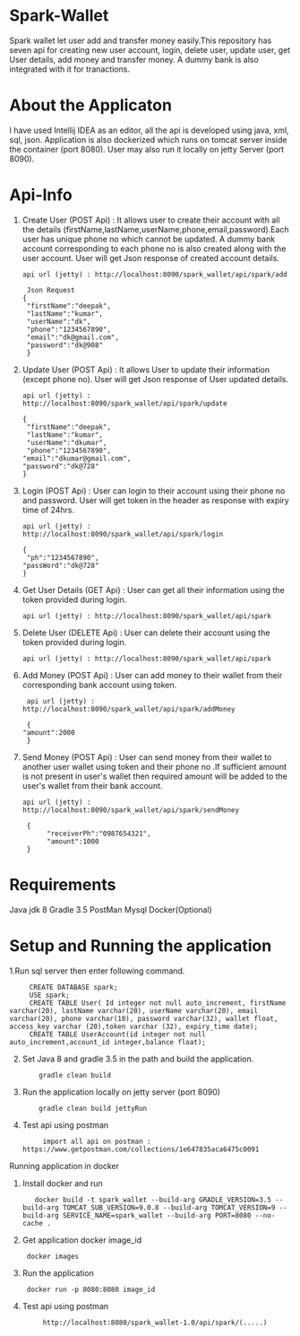 # Spark-Wallet

Spark wallet let user add and transfer money easily.This repository has seven api for creating new user account, login, delete user, update user, get User details, add money and transfer money. A dummy bank is also integrated with it for tranactions.

# About the Applicaton

I have used Intellij IDEA as an editor, all the api is developed using java, xml, sql, json. Application is also dockerized which runs on tomcat server inside the container (port 8080). User may also run it locally on jetty Server (port 8090).

# Api-Info

1. Create User (POST Api) : It allows user to create their account with all the details                                         (firstName,lastName,userName,phone,email,password).Each user has unique phone no which cannot be updated. A dummy bank account corresponding to each phone no is also created along with the user account. User will get Json response of created account details.
     
       api url (jetty) : http://localhost:8090/spark_wallet/api/spark/add
        
        Json Request
       {   
        "firstName":"deepak",
        "lastName":"kumar",
        "userName":"dk",
        "phone":"1234567890",
        "email":"dk@gmail.com",
        "password":"dk@908"
        }
       
       

2. Update User (POST Api) : It allows User to update their information (except phone no). User will get Json response of User updated details.
       
       api url (jetty) : http://localhost:8090/spark_wallet/api/spark/update
       
       {   
        "firstName":"deepak",
        "lastName":"kumar",
        "userName":"dkumar",
        "phone":"1234567890",
       "email":"dkumar@gmail.com",
       "password":"dk@728"
       }

3. Login (POST Api) : User can login to their account using their phone no and password. User will get token in the header as response with expiry time of 24hrs.

       api url (jetty) : http://localhost:8090/spark_wallet/api/spark/login
       
       { 
        "ph":"1234567890",
       "passWord":"dk@728"
       }
       
4. Get User Details (GET Api) : User can get all their information using the token provided during login.

       api url (jetty) : http://localhost:8090/spark_wallet/api/spark

5. Delete User (DELETE Api) : User can delete their account using the token provided during login. 
     
       api url (jetty) : http://localhost:8090/spark_wallet/api/spark
       
6. Add Money (POST Api) : User can add  money to their wallet from their corresponding bank account using token. 
      
        api url (jetty) : http://localhost:8090/spark_wallet/api/spark/addMoney
        
        { 
       "amount":2000
        }
        
 7. Send Money (POST Api) : User can send money from their wallet to another user wallet using token and their phone no .If sufficient amount is not present in user's wallet then required amount will be added to the user's wallet from their bank account. 
 
        api url (jetty) : http://localhost:8090/spark_wallet/api/spark/sendMoney
        
         {   
	          "receiverPh":"0987654321",
	          "amount":1000
         }
         
# Requirements 

Java jdk 8
Gradle 3.5 
PostMan
Mysql
Docker(Optional)


# Setup and Running the application

1.Run sql server then enter following command.

         CREATE DATABASE spark;
         USE spark;
         CREATE TABLE User( Id integer not null auto_increment, firstName varchar(20), lastName varchar(20), userName varchar(20), email varchar(20), phone varchar(10), password varchar(32), wallet float, access_key varchar (20),token varchar (32), expiry_time date);
         CREATE TABLE UserAccount(id integer not null auto_increment,account_id integer,balance float);

2. Set Java 8 and gradle 3.5 in the path and build the application.
            
           gradle clean build 
           
           
3. Run the application locally on jetty server (port 8090)

           gradle clean build jettyRun

4. Test api using postman 
                
            import all api on postman :  https://www.getpostman.com/collections/1e647835aca6475c0091
            
            
 Running application in docker
 
 
 1. Install docker and run 
           
           docker build -t spark_wallet --build-arg GRADLE_VERSION=3.5 --build-arg TOMCAT_SUB_VERSION=9.0.8 --build-arg TOMCAT_VERSION=9 --build-arg SERVICE_NAME=spark_wallet --build-arg PORT=8080 --no-cache .
 
 2. Get application docker image_id 
               
         docker images
 
 3. Run the application 
         
         docker run -p 8080:8080 image_id
 
 4. Test api using postman 
 
             http://localhost:8080/spark_wallet-1.0/api/spark/(.....)
